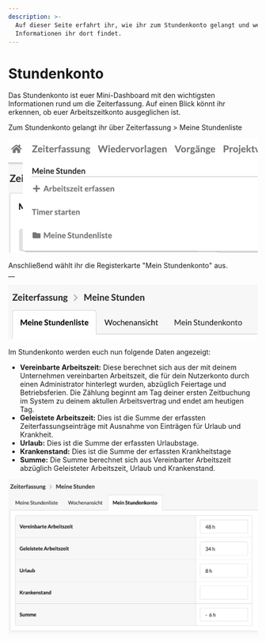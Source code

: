 ```yaml
---
description: >-
  Auf dieser Seite erfahrt ihr, wie ihr zum Stundenkonto gelangt und welche
  Informationen ihr dort findet.
---
```


# Stundenkonto

Das Stundenkonto ist euer Mini-Dashboard mit den wichtigsten Informationen rund um die Zeiterfassung. Auf einen Blick könnt ihr erkennen, ob euer Arbeitszeitkonto ausgeglichen ist.

Zum Stundenkonto gelangt ihr über Zeiterfassung &gt; Meine Stundenliste

![](../.gitbook/assets/bildschirmfoto-2019-11-18-um-11.45.06.png)

Anschließend wählt ihr die Registerkarte "Mein Stundenkonto" aus.  
 __

![](../.gitbook/assets/bildschirmfoto-2019-11-25-um-09.29.46.png)

Im Stundenkonto werden euch nun folgende Daten angezeigt: 

* **Vereinbarte Arbeitszeit:** Diese berechnet sich aus der mit deinem Unternehmen vereinbarten Arbeitszeit, die für dein Nutzerkonto durch einen Administrator hinterlegt wurden, abzüglich Feiertage und Betriebsferien. Die Zählung beginnt am Tag deiner ersten Zeitbuchung im System zu deinem aktullen Arbeitsvertrag und endet am heutigen Tag.
* **Geleistete Arbeitszeit:** Dies ist die Summe der erfassten Zeiterfassungseinträge mit Ausnahme von Einträgen für Urlaub und Krankheit.
* **Urlaub:** Dies ist die Summe der erfassten Urlaubstage.
* **Krankenstand:** Dies ist die Summe der erfassten Krankheitstage
* **Summe:** Die Summe berechnet sich aus Vereinbarter Arbeitszeit abzüglich  Geleisteter Arbeitszeit, Urlaub und Krankenstand.

![](../.gitbook/assets/bildschirmfoto-2019-11-25-um-09.26.09.png)

